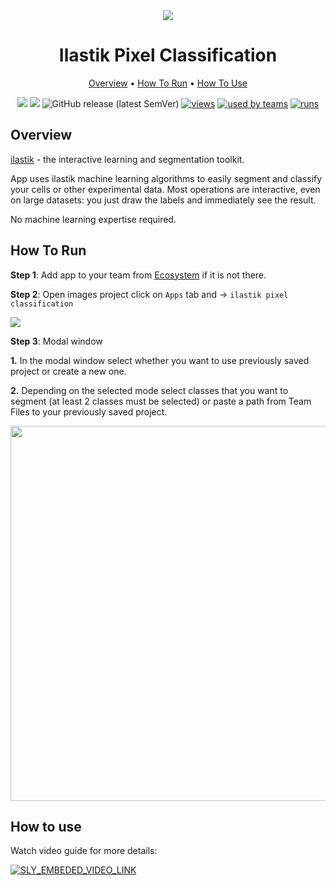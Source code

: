 <div align="center" markdown>
<img src="https://i.imgur.com/bxy51mv.png"/>



# Ilastik Pixel Classification

<p align="center">
  <a href="#Overview">Overview</a> •
  <a href="#How-To-Run">How To Run</a> •
  <a href="#How-To-Use">How To Use</a>
</p>

  
[![](https://img.shields.io/badge/supervisely-ecosystem-brightgreen)](https://ecosystem.supervise.ly/apps/ilastik-pixel-classification)
[![](https://img.shields.io/badge/slack-chat-green.svg?logo=slack)](https://supervise.ly/slack)
![GitHub release (latest SemVer)](https://img.shields.io/github/v/release/supervisely-ecosystem/ilastik-pixel-classification)
[![views](https://app.supervise.ly/public/api/v3/ecosystem.counters?repo=supervisely-ecosystem/ilastik-pixel-classification&counter=views&label=views)](https://supervise.ly)
[![used by teams](https://app.supervise.ly/public/api/v3/ecosystem.counters?repo=supervisely-ecosystem/ilastik-pixel-classification&counter=downloads&label=used%20by%20teams)](https://supervise.ly)
[![runs](https://app.supervise.ly/public/api/v3/ecosystem.counters?repo=supervisely-ecosystem/ilastik-pixel-classification&counter=runs&label=runs&123)](https://supervise.ly)

</div>

## Overview

[ilastik](https://www.ilastik.org/) - the interactive learning and segmentation toolkit.

App uses ilastik machine learning algorithms to easily segment and classify your cells or other experimental data.
Most operations are interactive, even on large datasets: you just draw the labels and immediately see the result.

No machine learning expertise required.



## How To Run 
**Step 1**: Add app to your team from [Ecosystem](https://ecosystem.supervise.ly/apps/ilastik-pixel-classification) if it is not there.

**Step 2**: Open images project click on `Apps` tab and  -> `ilastik pixel classification` 

<img src="https://i.imgur.com/4mqzfp8.png"/>

**Step 3**: Modal window

**1.** In the modal window select whether you want to use previously saved project or create a new one.

**2.** Depending on the selected mode select classes that you want to segment (at least 2 classes must be selected) or paste a path from Team Files to your previously saved project.

<img src="https://i.imgur.com/B4RUqnj.png" width="600px"/>

## How to use

Watch video guide for more details:

<a data-key="sly-embeded-video-link" href="https://youtu.be/z31-K7NAAbU" data-video-code="z31-K7NAAbU">
    <img src="https://i.imgur.com/Jf54wuS.png" alt="SLY_EMBEDED_VIDEO_LINK"  style="max-width:500px;">
</a>
